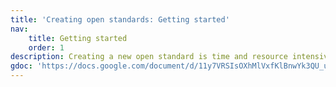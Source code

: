 ```yaml
---
title: 'Creating open standards: Getting started'
nav:
    title: Getting started
    order: 1
description: Creating a new open standard is time and resource intensive. Before creating a standard, it’s useful to take a considered approach.
gdoc: 'https://docs.google.com/document/d/11y7VRSIsOXhMlVxfKlBnwYk3QU_uppb_RMN0wzXF6mg/edit'
---
```

